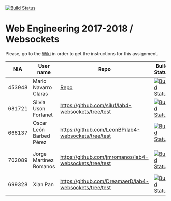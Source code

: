 [![Build Status](https://travis-ci.org/UNIZAR-30246-WebEngineering/lab4-websockets.svg?branch=master)](https://travis-ci.org/UNIZAR-30246-WebEngineering/lab4-websockets)
# Web Engineering 2017-2018 / Websockets
Please, go to the [Wiki](https://github.com/UNIZAR-30246-WebEngineering/lab4-websockets/wiki) in order to get the instructions for this assignment.

NIA    | User name | Repo | Build Status | Improvement | Score
-------|-----------|------|--------------|-------------|--------
453948 | Mario Navarro Claras | [Repo](https://github.com/mnclaras/lab4-websockets/tree/test) | [![Build Status](https://travis-ci.org/mnclaras/lab4-websockets-ws.svg?branch=test)](https://travis-ci.org/mnclaras/lab4-websockets) | | |
681721 | Silvia Uson Fortanet | https://github.com/siluf/lab4-websockets/tree/test | [![Build Status](https://travis-ci.org/siluf/lab4-websockets.svg?branch=test)](https://travis-ci.org/siluf/lab4-websockets) | |
666137 | Óscar León Barbed Pérez | https://github.com/LeonBP/lab4-websockets/tree/test | [![Build Status](https://travis-ci.org/LeonBP/lab4-websockets-ws.svg?branch=test)](https://travis-ci.org/LeonBP/lab4-websockets) | | |
702089 | Jorge Martínez Romanos | https://github.com/jmromanos/lab4-websockets/tree/test | [![Build Status](https://travis-ci.org/jmromanos/lab4-websockets.svg?branch=test)](https://travis-ci.org/jmromanos/lab4-websockets) | Proposal: Adapt code to Spring Boot
699328 | Xian Pan | https://github.com/DreamaerD/lab4-websockets/tree/test | [![Build Status](https://travis-ci.org/DreamaerD/lab4-websockets.svg?branch=test)](https://travis-ci.org/DreamaerD/lab4-websockets) | | 
